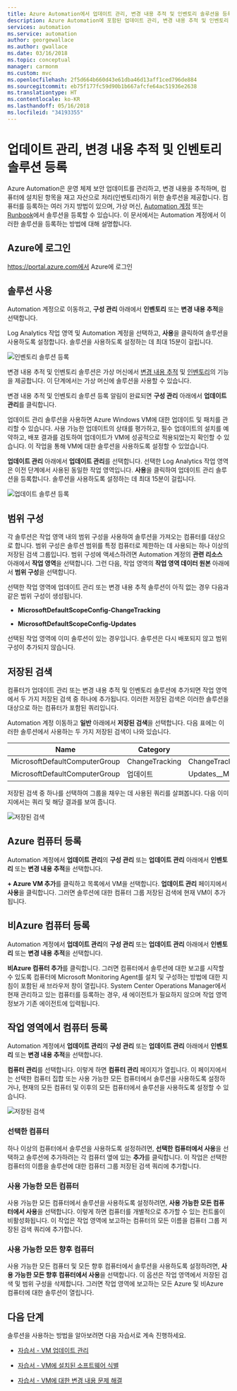 ```yaml
---
title: Azure Automation에서 업데이트 관리, 변경 내용 추적 및 인벤토리 솔루션을 등록하는 방법
description: Azure Automation에 포함된 업데이트 관리, 변경 내용 추적 및 인벤토리 솔루션을 사용하여 Azure Virtual Machine을 등록하는 방법을 알아봅니다.
services: automation
ms.service: automation
author: georgewallace
ms.author: gwallace
ms.date: 03/16/2018
ms.topic: conceptual
manager: carmonm
ms.custom: mvc
ms.openlocfilehash: 2f5d664b660d43e61dba46d13aff1ced796de884
ms.sourcegitcommit: eb75f177fc59d90b1b667afcfe64ac51936e2638
ms.translationtype: HT
ms.contentlocale: ko-KR
ms.lasthandoff: 05/16/2018
ms.locfileid: "34193355"
---
```

# <a name="onboard-update-management-change-tracking-and-inventory-solutions"></a>업데이트 관리, 변경 내용 추적 및 인벤토리 솔루션 등록

Azure Automation은 운영 체제 보안 업데이트를 관리하고, 변경 내용을 추적하며, 컴퓨터에 설치된 항목을 재고 자산으로 처리(인벤토리)하기 위한 솔루션을 제공합니다. 컴퓨터를 등록하는 여러 가지 방법이 있으며, 가상 머신, [Automation 계정](automation-onboard-solutions-from-vm.md) 또는 [Runbook](automation-onboard-solutions.md)에서 솔루션을 등록할 수 있습니다. 이 문서에서는 Automation 계정에서 이러한 솔루션을 등록하는 방법에 대해 설명합니다.

## <a name="log-in-to-azure"></a>Azure에 로그인

https://portal.azure.com에서 Azure에 로그인

## <a name="enable-solutions"></a>솔루션 사용

Automation 계정으로 이동하고, **구성 관리** 아래에서 **인벤토리** 또는 **변경 내용 추적**을 선택합니다.

Log Analytics 작업 영역 및 Automation 계정을 선택하고, **사용**을 클릭하여 솔루션을 사용하도록 설정합니다. 솔루션을 사용하도록 설정하는 데 최대 15분이 걸립니다.

![인벤토리 솔루션 등록](media/automation-onboard-solutions-from-automation-account/onboardsolutions.png)

변경 내용 추적 및 인벤토리 솔루션은 가상 머신에서 [변경 내용 추적](automation-vm-change-tracking.md) 및 [인벤토리](automation-vm-inventory.md)의 기능을 제공합니다. 이 단계에서는 가상 머신에 솔루션을 사용할 수 있습니다.

변경 내용 추적 및 인벤토리 솔루션 등록 알림이 완료되면 **구성 관리** 아래에서 **업데이트 관리**를 클릭합니다.

업데이트 관리 솔루션을 사용하면 Azure Windows VM에 대한 업데이트 및 패치를 관리할 수 있습니다. 사용 가능한 업데이트의 상태를 평가하고, 필수 업데이트의 설치를 예약하고, 배포 결과를 검토하여 업데이트가 VM에 성공적으로 적용되었는지 확인할 수 있습니다. 이 작업을 통해 VM에 대한 솔루션을 사용하도록 설정할 수 있었습니다.

**업데이트 관리** 아래에서 **업데이트 관리**를 선택합니다. 선택한 Log Analytics 작업 영역은 이전 단계에서 사용된 동일한 작업 영역입니다. **사용**을 클릭하여 업데이트 관리 솔루션을 등록합니다. 솔루션을 사용하도록 설정하는 데 최대 15분이 걸립니다.

![업데이트 솔루션 등록](media/automation-onboard-solutions-from-automation-account/onboardsolutions2.png)

## <a name="scope-configuration"></a>범위 구성

각 솔루션은 작업 영역 내의 범위 구성을 사용하여 솔루션을 가져오는 컴퓨터를 대상으로 합니다. 범위 구성은 솔루션 범위를 특정 컴퓨터로 제한하는 데 사용되는 하나 이상의 저장된 검색 그룹입니다. 범위 구성에 액세스하려면 Automation 계정의 **관련 리소스** 아래에서 **작업 영역**을 선택합니다. 그런 다음, 작업 영역의 **작업 영역 데이터 원본** 아래에서 **범위 구성**을 선택합니다.

선택한 작업 영역에 업데이트 관리 또는 변경 내용 추적 솔루션이 아직 없는 경우 다음과 같은 범위 구성이 생성됩니다.

* **MicrosoftDefaultScopeConfig-ChangeTracking**

* **MicrosoftDefaultScopeConfig-Updates**

선택된 작업 영역에 이미 솔루션이 있는 경우입니다. 솔루션은 다시 배포되지 않고 범위 구성이 추가되지 않습니다.

## <a name="saved-searches"></a>저장된 검색

컴퓨터가 업데이트 관리 또는 변경 내용 추적 및 인벤토리 솔루션에 추가되면 작업 영역에서 두 가지 저장된 검색 중 하나에 추가됩니다. 이러한 저장된 검색은 이러한 솔루션을 대상으로 하는 컴퓨터가 포함된 쿼리입니다.

Automation 계정 이동하고 **일반** 아래에서 **저장된 검색**을 선택합니다. 다음 표에는 이러한 솔루션에서 사용하는 두 가지 저장된 검색이 나와 있습니다.

|Name     |Category  |Alias  |
|---------|---------|---------|
|MicrosoftDefaultComputerGroup     |  ChangeTracking       | ChangeTracking__MicrosoftDefaultComputerGroup        |
|MicrosoftDefaultComputerGroup     | 업데이트        | Updates__MicrosoftDefaultComputerGroup         |

저장된 검색 중 하나를 선택하여 그룹을 채우는 데 사용된 쿼리를 살펴봅니다. 다음 이미지에서는 쿼리 및 해당 결과를 보여 줍니다.

![저장된 검색](media/automation-onboard-solutions-from-automation-account/savedsearch.png)

## <a name="onboard-an-azure-machine"></a>Azure 컴퓨터 등록

Automation 계정에서 **업데이트 관리**의 **구성 관리** 또는 **업데이트 관리** 아래에서 **인벤토리** 또는 **변경 내용 추적**을 선택합니다.

**+ Azure VM 추가**를 클릭하고 목록에서 VM을 선택합니다. **업데이트 관리** 페이지에서 **사용**을 클릭합니다. 그러면 솔루션에 대한 컴퓨터 그룹 저장된 검색에 현재 VM이 추가됩니다.

## <a name="onboard-a-non-azure-machine"></a>비Azure 컴퓨터 등록

Automation 계정에서 **업데이트 관리**의 **구성 관리** 또는 **업데이트 관리** 아래에서 **인벤토리** 또는 **변경 내용 추적**을 선택합니다.

**비Azure 컴퓨터 추가**를 클릭합니다. 그러면 컴퓨터에서 솔루션에 대한 보고를 시작할 수 있도록 컴퓨터에 Microsoft Monitoring Agent를 설치 및 구성하는 방법에 대한 지침이 포함된 새 브라우저 창이 열립니다. System Center Operations Manager에서 현재 관리하고 있는 컴퓨터를 등록하는 경우, 새 에이전트가 필요하지 않으며 작업 영역 정보가 기존 에이전트에 입력됩니다.

## <a name="onboard-machines-in-the-workspace"></a>작업 영역에서 컴퓨터 등록

Automation 계정에서 **업데이트 관리**의 **구성 관리** 또는 **업데이트 관리** 아래에서 **인벤토리** 또는 **변경 내용 추적**을 선택합니다.

**컴퓨터 관리**를 선택합니다. 이렇게 하면 **컴퓨터 관리** 페이지가 열립니다. 이 페이지에서는 선택한 컴퓨터 집합 또는 사용 가능한 모든 컴퓨터에서 솔루션을 사용하도록 설정하거나, 현재의 모든 컴퓨터 및 이후의 모든 컴퓨터에서 솔루션을 사용하도록 설정할 수 있습니다.

![저장된 검색](media/automation-onboard-solutions-from-automation-account/managemachines.png)

### <a name="selected-machines"></a>선택한 컴퓨터

하나 이상의 컴퓨터에서 솔루션을 사용하도록 설정하려면, **선택한 컴퓨터에서 사용**을 선택하고 솔루션에 추가하려는 각 컴퓨터 옆에 있는 **추가**를 클릭합니다. 이 작업은 선택한 컴퓨터의 이름을 솔루션에 대한 컴퓨터 그룹 저장된 검색 쿼리에 추가합니다.

### <a name="all-available-machines"></a>사용 가능한 모든 컴퓨터

사용 가능한 모든 컴퓨터에서 솔루션을 사용하도록 설정하려면, **사용 가능한 모든 컴퓨터에서 사용**을 선택합니다. 이렇게 하면 컴퓨터를 개별적으로 추가할 수 있는 컨트롤이 비활성화됩니다. 이 작업은 작업 영역에 보고하는 컴퓨터의 모든 이름을 컴퓨터 그룹 저장된 검색 쿼리에 추가합니다.

### <a name="all-available-and-future-machines"></a>사용 가능한 모든 향후 컴퓨터

사용 가능한 모든 컴퓨터 및 모든 향후 컴퓨터에서 솔루션을 사용하도록 설정하려면, **사용 가능한 모든 향후 컴퓨터에서 사용**을 선택합니다. 이 옵션은 작업 영역에서 저장된 검색 및 범위 구성을 삭제합니다. 그러면 작업 영역에 보고하는 모든 Azure 및 비Azure 컴퓨터에 대한 솔루션이 열립니다.

## <a name="next-steps"></a>다음 단계

솔루션을 사용하는 방법을 알아보려면 다음 자습서로 계속 진행하세요.

* [자습서 - VM 업데이트 관리](automation-tutorial-update-management.md)

* [자습서 - VM에 설치된 소프트웨어 식별](automation-tutorial-installed-software.md)

* [자습서 - VM에 대한 변경 내용 문제 해결](automation-tutorial-troubleshoot-changes.md)